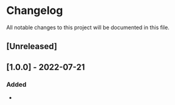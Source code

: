 # Changelog
All notable changes to this project will be documented in this file.

## [Unreleased]

## [1.0.0] - 2022-07-21
### Added
* 
